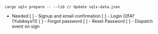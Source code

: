 ```
cargo sqlx prepare -- --lib // Update sqlx-data.json
```

- Needed
[ ] - Signup and email confirmation
[ ] - Login (2FA? (Yubikeys?))
[ ] - Forgot password 
[ ] - Reset Password
[ ] - Dispatch event on sign